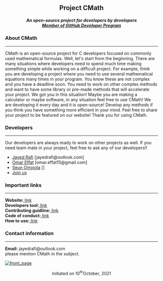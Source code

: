 <h2 align="center">Project CMath</h2>
<h5 align="center">An open-source project for developers by developers<br/><a href="https://docs.github.com/en/developers/overview/github-developer-program">Member of GitHub Developer Program</a></h5>
  <h3>About CMath</h3><hr>
  <p>CMath is an open-source project for C developers focused on commonly used mathematical formulas. Well, let's start from the beginning. There are many situations where developers need to spend much time making something simple while working on a difficult project. For example, think you are developing a project where you need to use several mathematical equations many times in your program. You know these are not complex and you have a deadline soon. You need to work on other complex methods and want to have some library or pre-made methods that will accelerate your project. We got you in this situation! Maybe you are making a calculator or maybe software, in any situation feel free to use CMath! We are developing it every day and it is open-source! Develop any methods if you think you have something more efficient in your mind. Feel free to share your project to be featured on our website! Thank you for using CMath.</p>
   <h3>Developers</h3><hr>
  <p> Our developers are always ready to work on other projects as well. If you need team mate in your project, feel free to ask any of our developers!!
    <ul>
      <li><a href="https://jayedrafi.com">Jayed Rafi<a/> [jayedrafi@outlook.com]</li>
      <li><a href="https://github.com/OmarEfat">Omar Effat</a> [omar.effat15@gmail.com]</li>
      <li><a href="https://github.com/seun-OMJ">Seun Omojola</a> []</li>
       <li><a href="https://docs.google.com/forms/d/e/1FAIpQLSd5TYYE53fGIzWr1rfADIQ0pVnfk0gw71PobHzDgWRO_oPG9A/viewform">Join us</a></li>
    </ul>
  </p>
   <h3>Important links</h3><hr>
  <p>
  <strong>Website:</strong><a href="https://jayedrafiprojects.github.io/cmath.c/"> link</a>
  <br>
  <strong>Developers tool:</strong><a href="https://github.com/JayedRafiProjects/cmath.c/tree/main/dev-tool"> link</a>
  <br/>
  <strong>Contributing guidline:</strong><a href="https://github.com/JayedRafiProjects/cmath.c/tree/main/dev-tool/contributing-guideline"> link</a>
  <br/>
  <strong>Code of conduct:</strong><a href="https://github.com/JayedRafiProjects/cmath.c/tree/main/dev-tool/code-of-conduct"> link</a>
  <br/>
  <strong>How to use:</strong><a href=""> link</a>
  </p>
  <h3>Contact information</h3><hr>
  <p><strong>Email:</strong> jayedrafi@outlook.com<br/>
  please mention CMath in the subject.</p>
  
<a href ="https://jayedrafiprojects.github.io/cmath.c/"><img src="https://github.com/JayedRafiProjects/cmath.c/blob/main/web/cm_icon_transparent.png" alt="front_page"></a>
  <p align="center">Initiated on 10<sup>th</sup>October, 2021</p>
